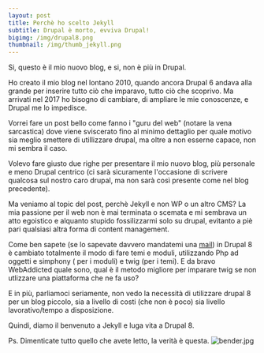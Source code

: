 ```yaml
---
layout: post
title: Perchè ho scelto Jekyll
subtitle: Drupal è morto, evviva Drupal!
bigimg: /img/drupal8.png
thumbnail: /img/thumb_jekyll.png
---
```


Si, questo è il mio nuovo blog, e si, non è più in Drupal.

Ho creato il mio blog nel lontano 2010, quando ancora Drupal 6 andava alla grande per inserire tutto ciò che imparavo, tutto ciò che scoprivo. Ma arrivati nel 2017 ho bisogno di cambiare, di ampliare le mie conoscenze, e Drupal me lo impedisce.

Vorrei fare un post bello come fanno i "guru del web" (notare la vena sarcastica) dove viene sviscerato fino al minimo dettaglio per quale motivo sia meglio smettere di utillizzare drupal, ma oltre a non esserne capace, non mi sembra il caso.

Volevo fare giusto due righe per presentare il mio nuovo blog, più personale e meno Drupal centrico (ci sarà sicuramente l'occasione di scrivere qualcosa sul nostro caro drupal, ma non sarà così presente come nel blog precedente).

Ma veniamo al topic del post, perchè Jekyll e non WP o un altro CMS?
La mia passione per il web non è mai terminata o scemata e mi sembrava un atto egoistico e alquanto stupido fossilizzarmi solo su drupal, evitanto a piè pari qualsiasi altra forma di content management.

Come ben sapete (se lo sapevate davvero mandatemi una [mail](mailto:mail@davidesanfilippo.it)) in Drupal 8 è cambiato totalmente il modo di fare temi e moduli, utilizzando Php ad oggetti e simphony ( per i moduli) e twig (per i temi). 
E da bravo WebAddicted quale sono, qual è il metodo migliore per imparare twig se non utlizzare una piattaforma che ne fa uso?

E in più, parliamoci seriamente, non vedo la necessità di utilizzare drupal 8 per un blog piccolo, sia a livello di costi (che non è poco) sia livello lavorativo/tempo a disposizione.

Quindi, diamo il benvenuto a Jekyll e luga vita a Drupal 8.

Ps.
Dimenticate tutto quello che avete letto, la verità è questa.
![bender.jpg]({{site.baseurl}}/img/bender.jpg)

